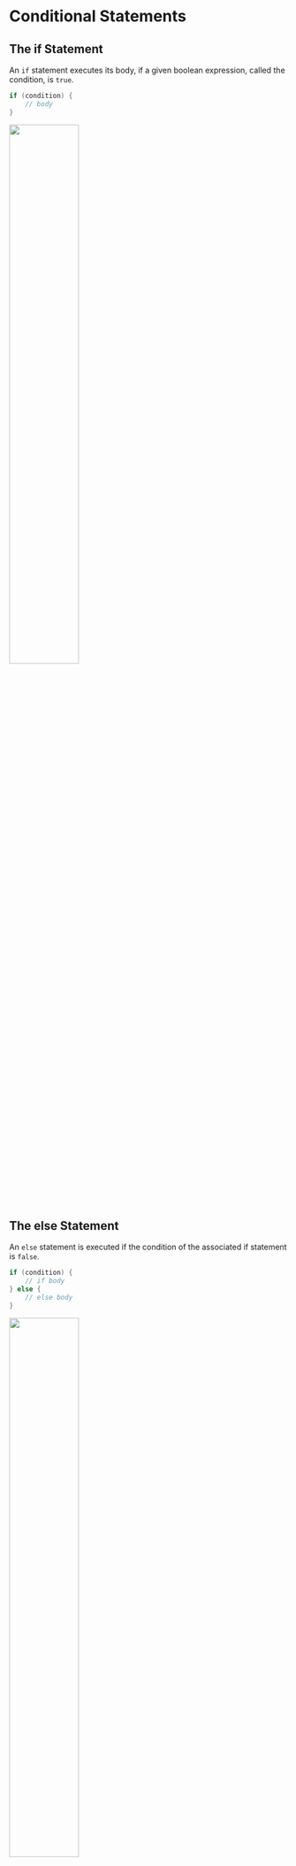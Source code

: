 # Conditional Statements 

## The if Statement

An `if` statement executes its body, if a given boolean expression, called the condition, is `true`.

```java
if (condition) {
    // body
}
```

<img src="https://raw.githubusercontent.com/Jellyfish4654/juniorjellies/main/docs/assets/docs/if-statement.PNG" style="width:50%;height:50%;"> 

## The else Statement

An `else` statement is executed if the condition of the associated if statement is `false`.

```java
if (condition) {
	// if body
} else {
	// else body
}
```

<img src="https://raw.githubusercontent.com/Jellyfish4654/juniorjellies/main/docs/assets/docs/else-statement.PNG" style="width:50%;height:50%;"> 

## The else if Statement

The body of an `else if` clause is executed if the condition of the associated `if` statement is `false` and the condition of the `else if` clause is `true`.

```java
if (condition1) {
	// if body, executed if condition1 false
} else if (condition2) {
	// else if body, executed if condition1 false and condition2 true
}
```

<img src="https://raw.githubusercontent.com/Jellyfish4654/juniorjellies/main/docs/assets/docs/else-if-statement.PNG" style="width:50%;height:50%;"> 

`else if` clauses can be chained. At the end of the chain, an optional `else` clause can be present.

```java
if (condition1) {
	// executed if condition1 is true
} else if (condition2) {
	// executed if condition1 is false and condition2 is true
} else if (condition3) {
	// executed if condition1 and condition2 are false and condition3 is true
} else {
	// executed if condition1, condition2, and condition3 are false
}
```

## The Switch Statement

Switch statements allow you to execute a code block based on the value of a specific expression. However, they can only be used with primitive types. Instead of writing many if/else if statements, you should use the switch statement.

```java
switch (value) {
case 1:
    // executed if value is 1
    break;
case 2:
case 3:
    // executed if value is 2 or 3
    break;
default:
    // executed otherwise
}
```